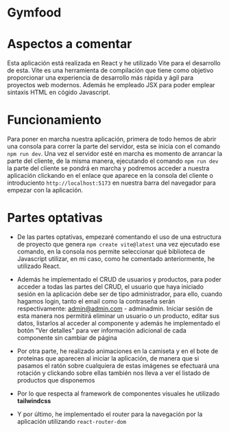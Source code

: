 # Gymfood

# Aspectos a comentar
Esta aplicación está realizada en React y he utilizado Vite para el desarrollo de esta.
Vite es una herramienta de compilación que tiene como objetivo proporcionar una experiencia
de desarrollo más rápida y ágil para proyectos web modernos. Además he empleado JSX para poder
emplear sintaxis HTML en cógido Javascript.
# Funcionamiento
Para poner en marcha nuestra aplicación, primera de todo hemos de abrir una consola para correr
la parte del servidor, esta se inicia con el comando `npm run dev`. Una vez el servidor esté en marcha
es momento de arrancar la parte del cliente, de la misma manera, ejecutando el comando `npm run dev`
la parte del cliente se pondrá en marcha y podremos acceder a nuestra aplicación clickando en el enlace
que aparece en la consola del cliente o introduciento `http://localhost:5173` en nuestra barra del navegador
para empezar con la aplicación.

# Partes optativas
- De las partes optativas, empezaré comentando el uso de una estructura de proyecto que genera `npm create vite@latest`
una vez ejecutado ese comando, en la consola nos permite seleccionar qué biblioteca de Javascript utilizar, en mi caso,
como he comentado anteriormente, he utilizado React.

- Además he implementado el CRUD de usuarios y productos, para poder acceder a todas las partes del CRUD, el usuario que haya iniciado
sesión en la aplicación debe ser de tipo administrador, para ello, cuando hagamos login, tanto el email como la contraseña serán respectivamente:
admin@admin.com - adminadmin. Iniciar sesión de esta manera nos permitirá eliminar un usuario o un producto, editar sus datos, listarlos al 
acceder al componente y además he implementado el botón "Ver detalles" para ver información adicional de cada componente sin cambiar de página

- Por otra parte, he realizado animaciones en la camiseta y en el bote de proteinas que aparecen al iniciar la aplicación, de manera que si 
pasamos el ratón sobre cualquiera de estas imágenes se efectuará una rotación y clickando sobre ellas también nos lleva a ver el listado 
de productos que disponemos

- Por lo que respecta al framework de componentes visuales he utilizado **tailwindcss**

- Y por último, he implementado el router para la navegación por la aplicación utilizando `react-router-dom`
